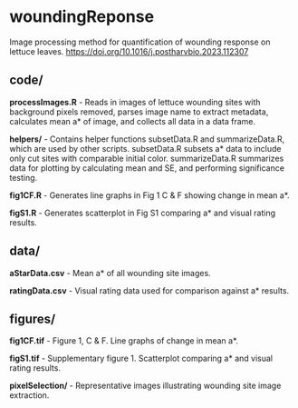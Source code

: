 # woundingReponse
Image processing method for quantification of wounding response on lettuce leaves.
https://doi.org/10.1016/j.postharvbio.2023.112307

## code/
**processImages.R** - Reads in images of lettuce wounding sites with background pixels removed, parses image name to extract metadata, calculates mean a* of image, and collects all data in a data frame.

**helpers/** - Contains helper functions subsetData.R and summarizeData.R, which are used by other scripts. subsetData.R subsets a* data to include only cut sites with comparable initial color. summarizeData.R summarizes data for plotting by calculating mean and SE, and performing significance testing. 

**fig1CF.R** - Generates line graphs in Fig 1 C & F showing change in mean a*. 

**figS1.R** - Generates scatterplot in Fig S1 comparing a* and visual rating results.

## data/
**aStarData.csv** - Mean a* of all wounding site images.

**ratingData.csv** - Visual rating data used for comparison against a* results.

## figures/
**fig1CF.tif** - Figure 1, C & F. Line graphs of change in mean a*.

**figS1.tif** - Supplementary figure 1. Scatterplot comparing a* and visual rating results.

**pixelSelection/** - Representative images illustrating wounding site image extraction.
